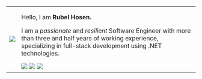 <table>
  <tr>
    <td><img src="https://c.tenor.com/to0k0Ly8tDQAAAAi/busy-cat.gif"></td>
    <td>
      <p>Hello, I am <strong>Rubel Hosen.</strong></p>
      <p>I am a <em>passionate</em> and <em>resilient</em> Software Engineer
        with more than three and half years of working experience, specializing
        in full-stack development using .NET technologies.</p>
      <a href="mailto:rubelhosen.cs@gmail.com" title="Email"><img
          src="https://img.icons8.com/pastel-glyph/30/000000/email--v1.png" /></a>
      <a href="https://rhosen.github.io/" title="Homepage"><img
          src="https://img.icons8.com/ios-glyphs/30/000000/portfolio.png" /></a>
      <a href="https://www.linkedin.com/in/rhosen/" title="LinkedIn"><img
          src="https://img.icons8.com/ios-glyphs/30/000000/linkedin.png" /></a>
    </td>
  </tr>
</table>
